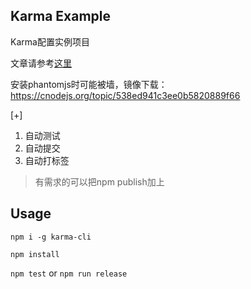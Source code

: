 ## Karma Example

Karma配置实例项目

文章请参考[这里](https://segmentfault.com/a/1190000006895064)

安装phantomjs时可能被墙，镜像下载：
https://cnodejs.org/topic/538ed941c3ee0b5820889f66

[+]
1. 自动测试
2. 自动提交
3. 自动打标签


> 有需求的可以把npm publish加上

## Usage

`npm i -g karma-cli`

`npm install`

`npm test` or `npm run release`
